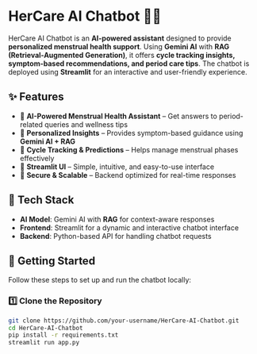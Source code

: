 # HerCare AI Chatbot 🤖💙  

HerCare AI Chatbot is an **AI-powered assistant** designed to provide **personalized menstrual health support**. Using **Gemini AI** with **RAG (Retrieval-Augmented Generation)**, it offers **cycle tracking insights, symptom-based recommendations, and period care tips**. The chatbot is deployed using **Streamlit** for an interactive and user-friendly experience.  

## ✨ Features  
- 🔹 **AI-Powered Menstrual Health Assistant** – Get answers to period-related queries and wellness tips  
- 🔹 **Personalized Insights** – Provides symptom-based guidance using **Gemini AI + RAG**  
- 🔹 **Cycle Tracking & Predictions** – Helps manage menstrual phases effectively  
- 🔹 **Streamlit UI** – Simple, intuitive, and easy-to-use interface  
- 🔹 **Secure & Scalable** – Backend optimized for real-time responses  

## 🔧 Tech Stack  
- **AI Model**: Gemini AI with **RAG** for context-aware responses  
- **Frontend**: Streamlit for a dynamic and interactive chatbot interface  
- **Backend**: Python-based API for handling chatbot requests  

## 🚀 Getting Started  
Follow these steps to set up and run the chatbot locally:  

### 1️⃣ Clone the Repository  
```bash
git clone https://github.com/your-username/HerCare-AI-Chatbot.git  
cd HerCare-AI-Chatbot
pip install -r requirements.txt
streamlit run app.py  
